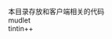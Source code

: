<!--
 * @Author: Donald Duck tang5722917@163.com
 * @Date: 2023-05-21 02:26:44
 * @LastEditors: Donald duck tang5722917@163.com
 * @LastEditTime: 2023-05-22 11:47:01
 * @FilePath: \mysticism-mud\client\readme.md
 * @Description: 和游戏client相关的说明
 * Copyright (c) 2023 by Donald Duck email: tang5722917@163.com, All Rights Reserved.
-->

本目录存放和客户端相关的代码  
mudlet  
tintin++  
